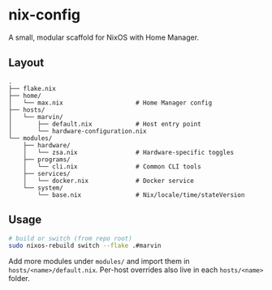 # nix-config

A small, modular scaffold for NixOS with Home Manager.

## Layout

```
.
├── flake.nix
├── home/
│   └── max.nix                    # Home Manager config
├── hosts/
│   └── marvin/
│       ├── default.nix            # Host entry point
│       └── hardware-configuration.nix
└── modules/
    ├── hardware/
    │   └── zsa.nix                # Hardware-specific toggles
    ├── programs/
    │   └── cli.nix                # Common CLI tools
    ├── services/
    │   └── docker.nix             # Docker service
    └── system/
        └── base.nix               # Nix/locale/time/stateVersion
```

## Usage

```bash
# build or switch (from repo root)
sudo nixos-rebuild switch --flake .#marvin
```

Add more modules under `modules/` and import them in `hosts/<name>/default.nix`.
Per-host overrides also live in each `hosts/<name>` folder.
```